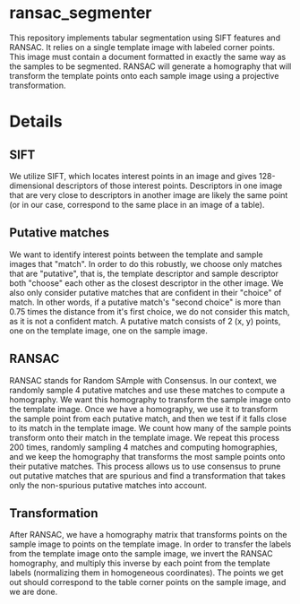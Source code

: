# ransac_segmenter

This repository implements tabular segmentation using SIFT features and RANSAC.
It relies on a single template image with labeled corner points. This image must contain
a document formatted in exactly the same way as the samples to be segmented.
RANSAC will generate a homography that will transform the template points onto each
sample image using a projective transformation.

# Details

## SIFT

We utilize SIFT, which locates interest points in an image and gives 128-dimensional
descriptors of those interest points. Descriptors in one image that are very close to
descriptors in another image are likely the same point (or in our case, correspond to the
same place in an image of a table).

## Putative matches
We want to identify interest points between the template and sample images that "match".
In order to do this robustly, we choose only matches that are "putative", that is, the
template descriptor and sample descriptor both "choose" each other as the closest descriptor
in the other image. We also only consider putative matches that are confident in their "choice"
of match. In other words, if a putative match's "second choice" is more than 0.75 times the
distance from it's first choice, we do not consider this match, as it is not a confident match.
A putative match consists of 2 (x, y) points, one on the template image, one on the sample image.

## RANSAC
RANSAC stands for Random SAmple with Consensus. In our context, we randomly sample 4 putative
matches and use these matches to compute a homography. We want this homography to transform the
sample image onto the template image. Once we have a homography, we use it to transform the sample
point from each putative match, and then we test if it falls close to its match in the template
image. We count how many of the sample points transform onto their match in the template image.
We repeat this process 200 times, randomly sampling 4 matches and computing homographies,
and we keep the homography that transforms the most sample points onto their putative matches.
This process allows us to use consensus to prune out putative matches that are spurious and
find a transformation that takes only the non-spurious putative matches into account.

## Transformation
After RANSAC, we have a homography matrix that transforms points on the sample image to
points on the template image. In order to transfer the labels from the template image onto
the sample image, we invert the RANSAC homography, and multiply this inverse by each point
from the template labels (normalizing them in homogeneous coordinates). The points we get out
should correspond to the table corner points on the sample image, and we are done.
